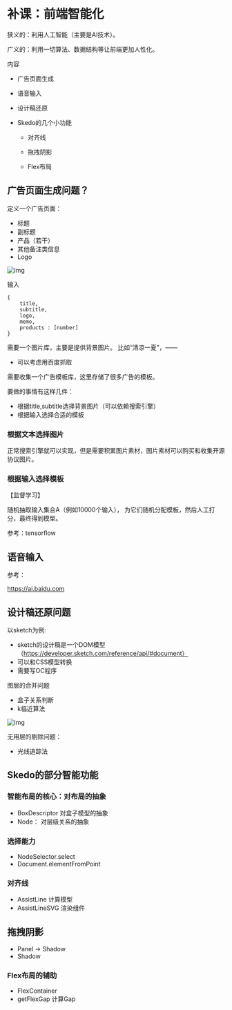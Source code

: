 # 补课：前端智能化



狭义的：利用人工智能（主要是AI技术）。 

广义的：利用一切算法、数据结构等让前端更加人性化。 

内容

- 广告页面生成

- 语音输入

- 设计稿还原

- Skedo的几个小功能

  - 对齐线

  - 拖拽阴影

  - Flex布局

    

    

## 广告页面生成问题？



定义一个广告页面：

- 标题
- 副标题
- 产品（若干）
- 其他备注类信息
- Logo

![img](https://gimg2.baidu.com/image_search/src=http%3A%2F%2Fpic23.nipic.com%2F20120814%2F10618619_161417472000_2.jpg&refer=http%3A%2F%2Fpic23.nipic.com&app=2002&size=f9999,10000&q=a80&n=0&g=0n&fmt=jpeg?sec=1636283598&t=74814a7481b391521539dc3945e9bf2b)

输入

```tsx
{
    title,
    subtitle,
    logo,
    memo,
    products : [number]
}
```



需要一个图片库，主要是提供背景图片。 比如“清凉一夏”，—— 

- 可以考虑用百度抓取

需要收集一个广告模板库，这里存储了很多广告的模板。

要做的事情有这样几件：

- 根据title,subtitle选择背景图片（可以依赖搜索引擎）
- 根据输入选择合适的模板



### 根据文本选择图片



正常搜索引擎就可以实现，但是需要积累图片素材，图片素材可以购买和收集开源协议图片。



### 根据输入选择模板



【监督学习】

随机抽取输入集合A（例如10000个输入）， 为它们随机分配模板，然后人工打分，最终得到模型。

参考：tensorflow

## 语音输入



参考：

https://ai.baidu.com



## 设计稿还原问题



以sketch为例:

- sketch的设计稿是一个DOM模型（https://developer.sketch.com/reference/api/#document）
- 可以和CSS模型转换
- 需要写OC程序



图层的合并问题

- 盒子关系判断
- k临近算法

![img](https://upload.wikimedia.org/wikipedia/commons/thumb/e/e7/KnnClassification.svg/1280px-KnnClassification.svg.png)

无用层的剔除问题：

- 光线追踪法



## Skedo的部分智能功能



### 智能布局的核心：对布局的抽象

- BoxDescriptor 对盒子模型的抽象
- Node： 对层级关系的抽象

### 选择能力

- NodeSelector.select
- Document.elementFromPoint

### 对齐线

- AssistLine 计算模型
- AssistLineSVG 渲染组件

## 拖拽阴影

- Panel -> Shadow 
- Shadow

### Flex布局的辅助

- FlexContainer
- getFlexGap 计算Gap




